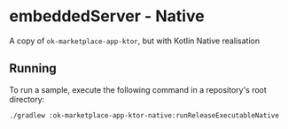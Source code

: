 # embeddedServer - Native

A copy of `ok-marketplace-app-ktor`, but with Kotlin Native realisation

## Running

To run a sample, execute the following command in a repository's root directory:
```bash
./gradlew :ok-marketplace-app-ktor-native:runReleaseExecutableNative
```
